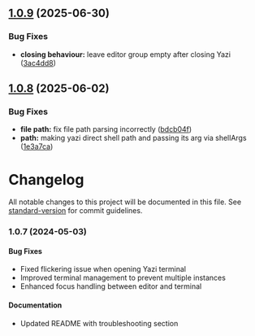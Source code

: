 ## [1.0.9](https://github.com/dautroc/yazi-vscode/compare/v1.0.8...v1.0.9) (2025-06-30)


### Bug Fixes

* **closing behaviour:** leave editor group empty after closing Yazi ([3ac4dd8](https://github.com/dautroc/yazi-vscode/commit/3ac4dd845ada8f846c893344e64096151ec16606))

## [1.0.8](https://github.com/dautroc/yazi-vscode/compare/v1.0.7...v1.0.8) (2025-06-02)


### Bug Fixes

* **file path:** fix file path parsing incorrectly ([bdcb04f](https://github.com/dautroc/yazi-vscode/commit/bdcb04fc2eb122d54ab06a820cc79f4622f74c7e))
* **path:** making yazi direct shell path and passing its arg via shellArgs ([1e3a7ca](https://github.com/dautroc/yazi-vscode/commit/1e3a7ca3a9a1ad043ddeb54b26b9104f9cb20b5d))

# Changelog

All notable changes to this project will be documented in this file. See [standard-version](https://github.com/conventional-changelog/standard-version) for commit guidelines.

### 1.0.7 (2024-05-03)

#### Bug Fixes
- Fixed flickering issue when opening Yazi terminal
- Improved terminal management to prevent multiple instances
- Enhanced focus handling between editor and terminal

#### Documentation
- Updated README with troubleshooting section
